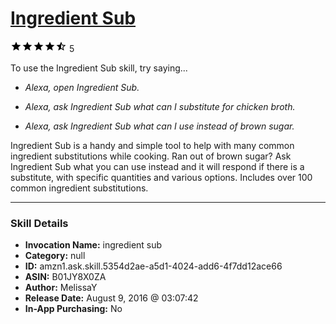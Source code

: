 # [Ingredient Sub](http://alexa.amazon.com/#skills/amzn1.ask.skill.5354d2ae-a5d1-4024-add6-4f7dd12ace66)
![4.5 stars](../../images/ic_star_black_18dp_1x.png)![4.5 stars](../../images/ic_star_black_18dp_1x.png)![4.5 stars](../../images/ic_star_black_18dp_1x.png)![4.5 stars](../../images/ic_star_black_18dp_1x.png)![4.5 stars](../../images/ic_star_half_black_18dp_1x.png) 5

To use the Ingredient Sub skill, try saying...

* *Alexa, open Ingredient Sub.*

* *Alexa, ask Ingredient Sub what can I substitute for chicken broth.*

* *Alexa, ask Ingredient Sub what can I use instead of brown sugar.*

Ingredient Sub is a handy and simple tool to help with many common ingredient substitutions while cooking. Ran out of brown sugar? Ask Ingredient Sub what you can use instead and it will respond if there is a substitute, with specific quantities and various options. Includes over 100 common ingredient substitutions.

***

### Skill Details

* **Invocation Name:** ingredient sub
* **Category:** null
* **ID:** amzn1.ask.skill.5354d2ae-a5d1-4024-add6-4f7dd12ace66
* **ASIN:** B01JY8X0ZA
* **Author:** MelissaY
* **Release Date:** August 9, 2016 @ 03:07:42
* **In-App Purchasing:** No
